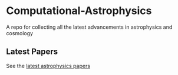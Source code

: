 # Computational-Astrophysics
A repo for collecting all the latest advancements in astrophysics and cosmology


## Latest Papers
See the [latest astrophysics papers](papers/astrophysics_papers_2025-02-26.md)

